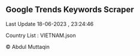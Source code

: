 

## Google Trends Keywords Scraper 
 
Last Update 18-06-2023 , 23:24:46

Country List :
VIETNAM.json



© Abdul Muttaqin 
